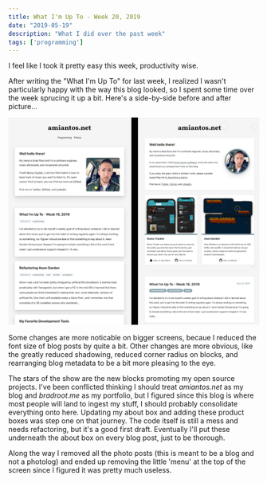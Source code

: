```yaml
---
title: What I'm Up To - Week 20, 2019
date: "2019-05-19"
description: "What I did over the past week"
tags: ['programming']
---
```


I feel like I took it pretty easy this week, productivity wise.

After writing the "What I'm Up To" for last week, I realized I wasn't particularly happy with the way this blog looked, so I spent some time over the week sprucing it up a bit. Here's a side-by-side before and after picture...

![Amiantos.net before and after design changes](before-after.jpg "Amiantos.net before and after design changes")

Some changes are more noticable on bigger screens, becaue I reduced the font size of blog posts by quite a bit. Other changes are more obvious, like the greatly reduced shadowing, reduced corner radius on blocks, and rearranging blog metadata to be a bit more pleasing to the eye.

The stars of the show are the new blocks promoting my open source projects. I've been conflicted thinking I should treat *amiantos.net* as my blog and *bradroot.me* as my portfolio, but I figured since this blog is where most people will land to ingest my stuff, I should probably consolidate everything onto here. Updating my about box and adding these product boxes was step one on that journey. The code itself is still a mess and needs refactoring, but it's a good first draft. Eventually I'll put these underneath the about box on every blog post, just to be thorough.

Along the way I removed all the photo posts (this is meant to be a blog and not a photolog) and ended up removing the little 'menu' at the top of the screen since I figured it was pretty much useless.